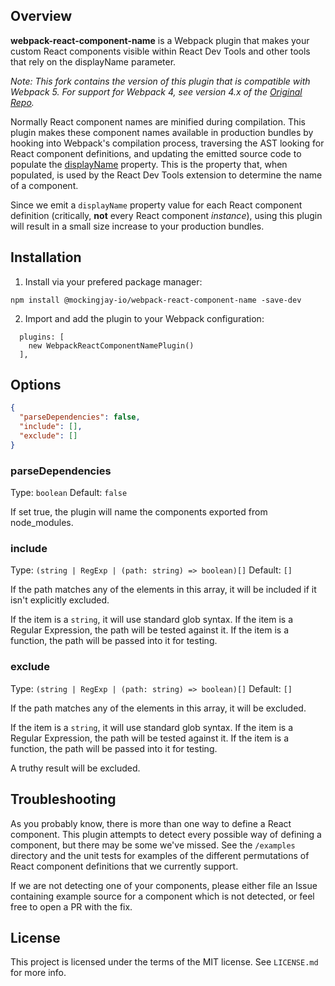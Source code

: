 ## Overview

**webpack-react-component-name** is a Webpack plugin that makes your custom
React components visible within React Dev Tools and other tools that rely on the displayName parameter.

*Note: This fork contains the version of this plugin that is compatible with
Webpack 5. For support for Webpack 4, see version 4.x of the [Original Repo](https://github.com/runreflect/webpack-react-component-name/releases/tag/4.0.5).*

Normally React component names are minified during compilation.  This plugin
makes these component names available in production bundles by hooking into
Webpack's compilation process, traversing the AST looking for React component
definitions, and updating the emitted source code to populate the 
[displayName](https://reactjs.org/docs/react-component.html#displayname)
property.  This is the property that, when populated, is used by the React Dev
Tools extension to determine the name of a component.

Since we emit a `displayName` property value for each React component definition
(critically, **not** every React component *instance*), using this plugin will
result in a small size increase to your production bundles.

## Installation

1. Install via your prefered package manager:

```
npm install @mockingjay-io/webpack-react-component-name -save-dev
```

2. Import and add the plugin to your Webpack configuration:

```
  plugins: [
    new WebpackReactComponentNamePlugin()
  ],
```

## Options

```json
{
  "parseDependencies": false,
  "include": [],
  "exclude": []
}
```

### parseDependencies

Type: `boolean`
Default: `false`

If set true, the plugin will name the components exported from node_modules.


### include 
Type: `(string | RegExp | (path: string) => boolean)[]` Default: `[]`

If the path matches any of the elements in this array, it will be included if it isn't explicitly excluded.

If the item is a `string`, it will use standard glob syntax. If the item is a Regular Expression, the path will be tested against it. If the item is a function, the path will be passed into it for testing. 

### exclude 
Type: `(string | RegExp | (path: string) => boolean)[]` Default: `[]`

If the path matches any of the elements in this array, it will be excluded.

If the item is a `string`, it will use standard glob syntax. If the item is a Regular Expression, the path will be tested against it. If the item is a function, the path will be passed into it for testing. 

A truthy result will be excluded. 
## Troubleshooting

As you probably know, there is more than one way to define a React component.  This
plugin attempts to detect every possible way of defining a component, but there may
be some we've missed.  See the `/examples` directory and the unit tests for examples
of the different permutations of React component definitions that we currently support.

If we are not detecting one of your components, please either file an Issue containing
example source for a component which is not detected, or feel free to open a PR with
the fix.

## License

This project is licensed under the terms of the MIT license. See `LICENSE.md` for more info.
